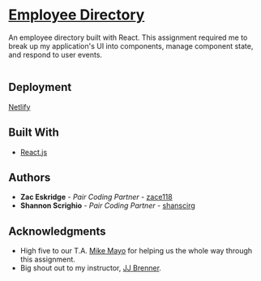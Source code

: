 # [Employee Directory](https://empdir.netlify.app/)
An employee directory built with React. This assignment required me to break up my application's UI into components, manage component state, and respond to user events.

![]()

## Deployment

[Netlify](https://docs.netlify.com/?_ga=2.197667308.2120814141.1587007681-1831471724.1587007681)

## Built With
 
* [React.js](https://reactjs.org/docs/getting-started.html)

## Authors

* **Zac Eskridge** - *Pair Coding Partner* - [zace118](https://github.com/zace118)
* **Shannon Scrighio** - *Pair Coding Partner* - [shanscirg](https://github.com/shanscirg)


## Acknowledgments

* High five to our T.A. [Mike Mayo](https://github.com/Magic-Mayo) for helping us the whole way through this assignment. 
* Big shout out to my instructor, [JJ Brenner](https://github.com/breadstickguy).
